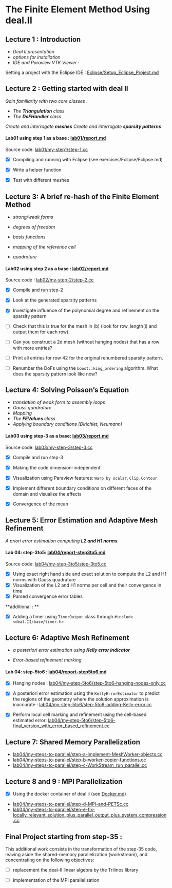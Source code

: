 #  The Finite Element Method Using deal.II

## Lecture 1 : Introduction

- *Deal II presentation*
- *options for installation*
- *IDE and Paraview VTK Viewer* :

Setting a project with the Eclipse IDE : [Eclipse/Setup_Eclipse_Project.md](Eclipse/Setup_Eclipse_Project.md)



## Lecture 2 : Getting started with deal II

*Gain familiarity with two core classes :*

- *The **Triangulation** class*
- *The **DoFHandler** class*

*Create and interrogate **meshes***
*Create and interrogate **sparsity patterns***



#### 				Lab01 using step 1 as a base : [lab01/report.md](lab01/report.md)

Source code:  [lab01/my-step1/step-1.cc](lab01/my-step1/step-1.cc)

- [x] Compiling and running with Eclipse (see exercises/Eclipse/Eclipse.md)

- [x] Write a helper function

- [x] Test with different meshes



## Lecture 3: A brief re-hash of the Finite Element Method

- *strong/weak forms*

- *degrees of freedom*

- *basis functions*

- *mapping of the reference cell*

- *quadrature*

  

#### Lab02 using step 2 as a base : [lab02/report.md](lab02/report.md) 

Source code : [lab02/my-step-2/step-2.cc](lab02/my-step-2/step-2.cc)

- [x] Compile and run step-2

- [x] Look at the generated sparsity patterns

- [x] Investigate influence of the polynomial degree and refinement on the sparsity pattern

- [ ] Check that this is true for the mesh in (b) (look for row_length(i) and output them for each row).

- [ ] Can you construct a 2d mesh (without hanging nodes) that has a row with more entries?

- [ ] Print all entries for row 42 for the original renumbered sparsity pattern.

- [ ] Renumber the DoFs using the `boost::king_ordering` algorithm. What does the sparsity pattern look like now?

  

## Lecture 4: Solving Poisson’s Equation

- *translation of weak form to assembly loops*
- *Gauss quadrature* 
- *Mapping*
- *The **FEValues** class*
- *Applying boundary conditions (Dirichlet, Neumann)*



#### 				Lab03 using step-3 as a base: [lab03/report.md](lab03/report.md)

Source code: [lab03/my-step-3/step-3.cc](lab03/my-step-3/step-3.cc)

- [x] Compile and run step-3
- [x] Making the code dimension-independent
- [x] Visualization using Paraview features:  `Warp by scalar`, `Clip`, `Contour`
- [x] Implement different boundary conditions on different faces of the domain and visualize the effects
- [x] Convergence of the mean



## Lecture 5: Error Estimation and Adaptive Mesh Refinement

*A priori error estimation computing **L2 and H1 norms**.*



#### Lab 04: step-3to5: **[lab04/report-step3to5.md](lab04/report-step3to5.md)**

Source code: [lab04/my-step-3to5/step-3to5.cc](lab04/my-step-3to5/step-3to5.cc)

- [x] Using exact right hand side and exact solution to compute the L2 and H1 norms with Gauss quadrature 
- [x] Visualization of the L2 and H1 norms per cell and their convergence in time
- [x] Parsed convergence error tables

**additional : **

- [x] Adding a timer using `TimerOutput` class through `#include <deal.II/base/timer.h>`



## Lecture 6: Adaptive Mesh Refinement

- *a posteriori error estimation using **Kelly error indicator***

- *Error-based refinement marking*

  

#### 			Lab 04: step-5to6 : **[lab04/report-step5to6.md](lab04/report-step5to6.md)**

- [x] Hanging nodes : [lab04/my-step-5to6/step-5to6-hanging-nodes-only.cc](lab04/my-step-5to6/step-5to6-hanging-nodes-only.cc)
- [x] A posteriori error estimation using the `KellyErrorEstimator` to predict the regions of the geometry where the solution approximation is inaccurate : [lab04/my-step-5to6/step-5to6-adding-Kelly-error.cc](lab04/my-step-5to6/step-5to6-adding-Kelly-error.cc)
- [x] Perform local cell marking and refinement using the cell-based estimated error: [lab04/my-step-5to6/step-5to6-final_version_with_error_based_refinement.cc](lab04/my-step-5to6/step-5to6-final_version_with_error_based_refinement.cc)



## Lecture 7: Shared Memory Parallelization

- [lab04/my-steps-to-parallel/step-a-implement-MeshWorker-objects.cc](lab04/my-steps-to-parallel/step-a-implement-MeshWorker-objects.cc)
- [lab04/my-steps-to-parallel/step-b-worker-copier-functions.cc](lab04/my-steps-to-parallel/step-b-worker-copier-functions.cc)
- [lab04/my-steps-to-parallel/step-c-WorkStream_run_parallel.cc](lab04/my-steps-to-parallel/step-c-WorkStream_run_parallel.cc)



## Lecture 8 and 9 : MPI Parallelization

- [x] Using the docker container of deal ii (see [Docker.md](Docker.md))

- [lab04/my-steps-to-parallel/step-d-MPI-and-PETSc.cc](lab04/my-steps-to-parallel/step-d-MPI-and-PETSc.cc)
- [lab04/my-steps-to-parallel/step-e-fix-locally_relevant_solution_plus_parallel_output_plus_system_compression.cc](lab04/my-steps-to-parallel/step-e-fix-locally_relevant_solution_plus_parallel_output_plus_system_compression.cc)



## Final Project starting from step-35 :

This additional work consists in the transformation of the step-35 code, leaving aside the shared-memory parallelization (workstream), and concentrating on the following objectives:

- [ ] replacement the deal-II linear algebra by the Trilinos library
- [ ] implementation of the MPI parallelisation 

